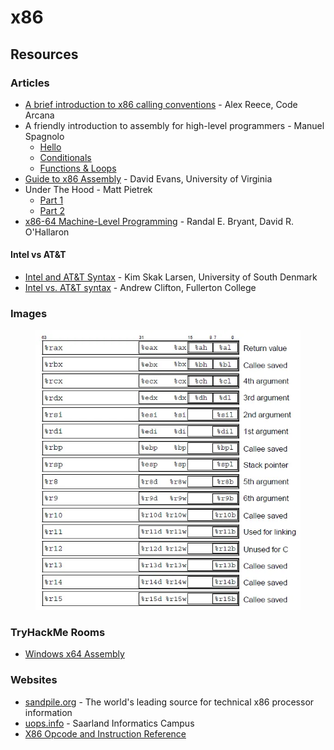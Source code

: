 # x86

## Resources

### Articles

* [A brief introduction to x86 calling conventions](https://codearcana.com/posts/2013/05/21/a-brief-introduction-to-x86-calling-conventions.html) - Alex Reece, Code Arcana
* A friendly introduction to assembly for high-level programmers - Manuel Spagnolo
  * [Hello](https://shikaan.github.io/assembly/x86/guide/2024/09/08/x86-64-introduction-hello.html)
  * [Conditionals](https://shikaan.github.io/assembly/x86/guide/2024/09/16/x86-64-conditionals.html)
  * [Functions & Loops](https://shikaan.github.io/assembly/x86/guide/2024/09/26/x86-64-functions.html)
* [Guide to x86 Assembly](https://www.cs.virginia.edu/~evans/cs216/guides/x86.html) - David Evans, University of Virginia
* Under The Hood - Matt Pietrek
  * [Part 1](https://bytepointer.com/resources/pietrek_asm_pt1.htm)
  * [Part 2](https://bytepointer.com/resources/pietrek_asm_pt2.htm)
* [x86-64 Machine-Level Programming](https://www.cs.cmu.edu/~fp/courses/15213-s07/misc/asm64-handout.pdf) - Randal E. Bryant, David R. O'Hallaron

#### Intel vs AT\&T

* [Intel and AT\&T Syntax](https://imada.sdu.dk/u/kslarsen/dm546/Material/IntelnATT.htm) - Kim Skak Larsen, University of South Denmark
* [Intel vs. AT\&T syntax](https://staffwww.fullcoll.edu/aclifton/courses/cs241/syntax.html) - Andrew Clifton, Fullerton College

### Images

<figure><img src="../../.gitbook/assets/x86 Registers.webp" alt=""><figcaption></figcaption></figure>

### TryHackMe Rooms

* [Windows x64 Assembly](https://tryhackme.com/r/room/win64assembly)

### Websites

* [sandpile.org](https://sandpile.org/) - The world's leading source for technical x86 processor information
* [uops.info](https://uops.info/index.html) - Saarland Informatics Campus
* [X86 Opcode and Instruction Reference](https://ref.x86asm.net/)
